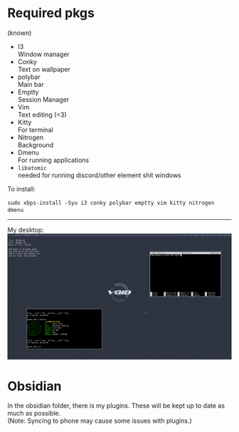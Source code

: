 # Required pkgs 
(known)

- I3  
	Window manager
- Conky  
	Text on wallpaper
- polybar  
	Main bar
- Emptty  
	Session Manager
- Vim  
	Text editing (<3)
- Kitty  
	For terminal
- Nitrogen  
	Background
- Dmenu  
	For running applications
- `libatomic`  
	needed for running discord/other element shit windows

To install:
```
sudo xbps-install -Syu i3 conky polybar emptty vim kitty nitrogen dmenu
```
---
My desktop:
![Example](https://github.com/66noa24/my-dotfiles/blob/main/Pictures/screenshots/newbar.png)

# Obsidian
In the obsidian folder, there is my plugins. These will be kept up to date as much as possible.  
(Note: Syncing to phone may cause some issues with plugins.)
